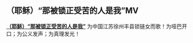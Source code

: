## （耶稣）“那被锁正受苦的人是我”MV

**[（耶稣）“那被锁正受苦的人是我”](https://ipfs.slang.cx/ipfs/bafybeigx6uxs5x5hk2re227fdspfflqzdcc4pp3cp76mgmyqkk72uvhjti/%E9%93%81%E9%94%81%E9%93%81%E9%94%81.mp4)**
为中国江苏徐州丰县锁链女而歌！为哑巴开口；为公义发声；为真理发光！
